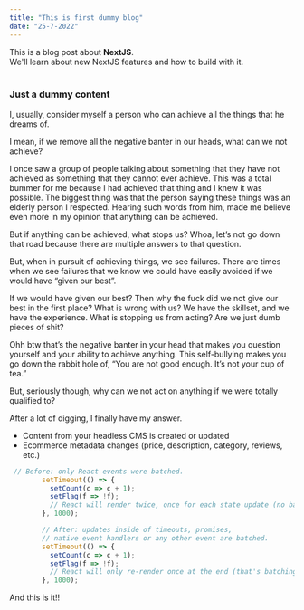 ```yaml
---
title: "This is first dummy blog"
date: "25-7-2022"
---
```


<div>
  This is a blog post about <strong>NextJS</strong>. <br/>
  We'll learn about new NextJS features and how to build with it.
</div>

<br/>

### Just a dummy content

<div>
I, usually, consider myself a person who can achieve all the things that he dreams of.

I mean, if we remove all the negative banter in our heads, what can we not achieve?

I once saw a group of people talking about something that they have not achieved as something that they cannot ever achieve. This was a total bummer for me because I had achieved that thing and I knew it was possible. The biggest thing was that the person saying these things was an elderly person I respected. Hearing such words from him, made me believe even more in my opinion that anything can be achieved.

But if anything can be achieved, what stops us? Whoa, let’s not go down that road because there are multiple answers to that question.

But, when in pursuit of achieving things, we see failures. There are times when we see failures that we know we could have easily avoided if we would have “given our best”.

If we would have given our best? Then why the fuck did we not give our best in the first place? What is wrong with us? We have the skillset, and we have the experience. What is stopping us from acting? Are we just dumb pieces of shit?

Ohh btw that’s the negative banter in your head that makes you question yourself and your ability to achieve anything. This self-bullying makes you go down the rabbit hole of, “You are not good enough. It’s not your cup of tea.”

But, seriously though, why can we not act on anything if we were totally qualified to?

After a lot of digging, I finally have my answer.

- Content from your headless CMS is created or updated
- Ecommerce metadata changes (price, description, category, reviews, etc.)

</div>

```js:timeout.js
 // Before: only React events were batched.
        setTimeout(() => {
          setCount(c => c + 1);
          setFlag(f => !f);
          // React will render twice, once for each state update (no batching)
        }, 1000);

        // After: updates inside of timeouts, promises,
        // native event handlers or any other event are batched.
        setTimeout(() => {
          setCount(c => c + 1);
          setFlag(f => !f);
          // React will only re-render once at the end (that's batching!)
        }, 1000);
```

<div> And this is it!!</div>
